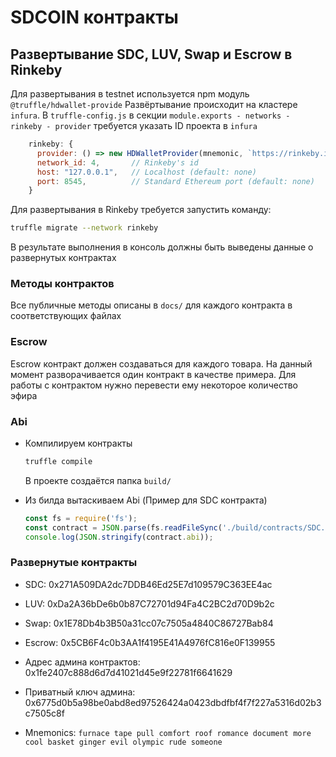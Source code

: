 # SDCOIN контракты

## Развертывание SDC, LUV, Swap и Escrow в Rinkeby

Для развертывания в testnet используется npm модуль `@truffle/hdwallet-provide`
Развёртывание происходит на кластере `infura`. В `truffle-config.js` в секции `module.exports - networks - rinkeby - provider` требуется указать ID проекта в `infura`

```js
    rinkeby: {
      provider: () => new HDWalletProvider(mnemonic, `https://rinkeby.infura.io/v3/<INFURA-PROJECT-ID>`),
      network_id: 4,       // Rinkeby's id
      host: "127.0.0.1",   // Localhost (default: none)
      port: 8545,          // Standard Ethereum port (default: none)
    }
```

Для развертывания в Rinkeby требуется запустить команду:

```bash
truffle migrate --network rinkeby
```

В результате выполнения в консоль должны быть выведены данные о развернутых контрактах

### Методы контрактов

Все публичные методы описаны в `docs/` для каждого контракта в соответствующих файлах

### Escrow

Escrow контракт должен создаваться для каждого товара. На данный момент разворачивается один контракт в качестве примера.
Для работы с контрактом нужно перевести ему некоторое количество эфира

### Abi

+ Компилируем контракты

    ```bash
    truffle compile
    ```

    В проекте создаётся папка `build/`

+ Из билда вытаскиваем Abi (Пример для SDC контракта)

    ```js
    const fs = require('fs');
    const contract = JSON.parse(fs.readFileSync('./build/contracts/SDC.json', 'utf8'))
    console.log(JSON.stringify(contract.abi));
    ```

### Развернутые контракты

+ SDC: 0x271A509DA2dc7DDB46Ed25E7d109579C363EE4ac
+ LUV: 0xDa2A36bDe6b0b87C72701d94Fa4C2BC2d70D9b2c
+ Swap: 0x1E78Db4b3B50a31cc07c7505a4840C86727Bab84
+ Escrow: 0x5CB6F4c0b3AA1f4195E41A4976fC816e0F139955

+ Адрес админа контрактов: 0x1fe2407c888d6d7d41021d45e9f22781f6641629
+ Приватный ключ админа: 0x6775d0b5a98be0abd8ed97526424a0423dbdfbf4f7f227a5316d02b3c7505c8f
+ Mnemonics: `furnace tape pull comfort roof romance document more cool basket ginger evil olympic rude someone`
